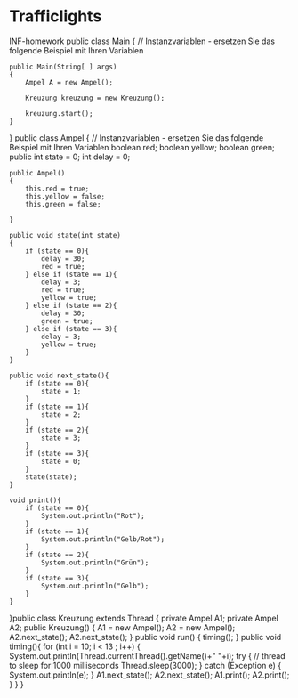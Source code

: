 # Trafficlights
INF-homework
public class Main
{
    // Instanzvariablen - ersetzen Sie das folgende Beispiel mit Ihren Variablen

    public Main(String[ ] args)
    {
        Ampel A = new Ampel();

        Kreuzung kreuzung = new Kreuzung();

        kreuzung.start();
    }

}
public class Ampel
{
    // Instanzvariablen - ersetzen Sie das folgende Beispiel mit Ihren Variablen
    boolean red;
    boolean yellow;
    boolean green;
    public int state = 0;
    int delay = 0;

    public Ampel()
    {
        this.red = true;
        this.yellow = false;
        this.green = false;

    }

    public void state(int state)
    {
        if (state == 0){
            delay = 30;
            red = true;
        } else if (state == 1){
            delay = 3;
            red = true;
            yellow = true;
        } else if (state == 2){
            delay = 30;
            green = true;
        } else if (state == 3){
            delay = 3;
            yellow = true;
        }
    }

    public void next_state(){
        if (state == 0){
            state = 1;
        }
        if (state == 1){
            state = 2;
        }
        if (state == 2){
            state = 3;
        }
        if (state == 3){
            state = 0;
        }
        state(state);
    }

    void print(){
        if (state == 0){
            System.out.println("Rot");
        }
        if (state == 1){
            System.out.println("Gelb/Rot");
        }
        if (state == 2){
            System.out.println("Grün");
        }
        if (state == 3){
            System.out.println("Gelb");
        }
    }
}public class Kreuzung extends Thread
{
    private Ampel A1;
    private Ampel A2;
    public Kreuzung()
    {
        A1 = new Ampel();
        A2 = new Ampel();
        A2.next_state();
        A2.next_state();
    }
    public void run()
    {
        timing();
    }
    public void timing(){
        for (int i = 10; i < 13 ; i++) {
            System.out.println(Thread.currentThread().getName()+" "+i);
            try {
                // thread to sleep for 1000 milliseconds
                Thread.sleep(3000);
            } catch (Exception e) {
                System.out.println(e);
            }
            A1.next_state();
            A2.next_state();
            A1.print();
            A2.print();
        }
    }
}
